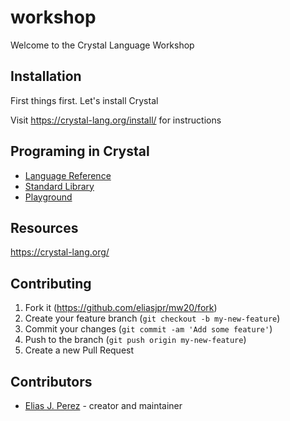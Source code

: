 # workshop

Welcome to the Crystal Language Workshop

## Installation

First things first. Let's install Crystal

Visit https://crystal-lang.org/install/ for instructions

## Programing in Crystal

- [Language Reference](https://crystal-lang.org/reference/)
- [Standard Library](https://crystal-lang.org/api/)
- [Playground](https://play.crystal-lang.org/#/cr)

## Resources

https://crystal-lang.org/

## Contributing

1. Fork it (<https://github.com/eliasjpr/mw20/fork>)
2. Create your feature branch (`git checkout -b my-new-feature`)
3. Commit your changes (`git commit -am 'Add some feature'`)
4. Push to the branch (`git push origin my-new-feature`)
5. Create a new Pull Request

## Contributors

- [Elias J. Perez](https://github.com/eliasjpr) - creator and maintainer
